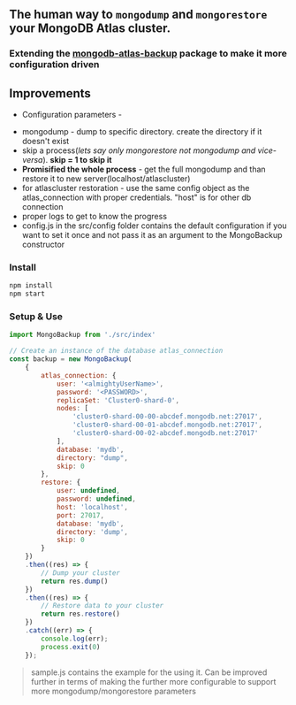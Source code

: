 ## The human way to `mongodump` and `mongorestore` your MongoDB Atlas cluster. 
### Extending the [mongodb-atlas-backup](https://github.com/kysely/mongodb-atlas-backup) package to make it more configuration driven

## Improvements
* Configuration parameters -
+ mongodump - dump to specific directory. create the directory if it doesn't exist
+ skip a process(*lets say only mongorestore not mongodump and vice-versa*). __skip = 1 to skip it__
+ __Promisified the whole process__ - get the full mongodump and than restore it to new server(localhost/atlascluster)
+ for atlascluster restoration - use the same config object as the atlas_connection with proper credentials. "host" is for other db connection
+ proper logs to get to know the progress
+ config.js in the src/config folder contains the default configuration if you want to set it once and not pass it as an argument to the MongoBackup constructor

### Install
```js
npm install
npm start
```

### Setup & Use
```javascript
import MongoBackup from './src/index'

// Create an instance of the database atlas_connection
const backup = new MongoBackup(
    {
        atlas_connection: {
            user: '<almightyUserName>',
            password: '<PASSWORD>',
            replicaSet: 'Cluster0-shard-0',
            nodes: [
                'cluster0-shard-00-00-abcdef.mongodb.net:27017',
                'cluster0-shard-00-01-abcdef.mongodb.net:27017',
                'cluster0-shard-00-02-abcdef.mongodb.net:27017'
            ],
            database: 'mydb',
            directory: "dump",
            skip: 0
        },
        restore: {
            user: undefined,
            password: undefined,
            host: 'localhost',
            port: 27017,
            database: 'mydb',
            directory: 'dump',
            skip: 0
        }
    })
    .then((res) => {
        // Dump your cluster
        return res.dump()
    })
    .then((res) => {
        // Restore data to your cluster
        return res.restore()
    })
    .catch((err) => {
        console.log(err);
        process.exit(0)
    });
```

> sample.js contains the example for the using it. Can be improved further in terms of making the further more configurable to support more mongodump/mongorestore parameters
